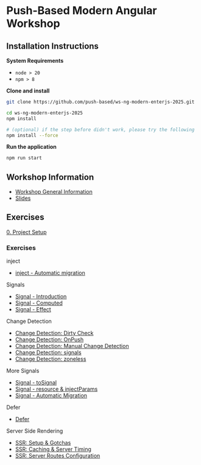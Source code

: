 # Push-Based Modern Angular Workshop

## Installation Instructions

**System Requirements**

* `node > 20`
* `npm > 8`

**Clone and install**

```bash
git clone https://github.com/push-based/ws-ng-modern-enterjs-2025.git

cd ws-ng-modern-enterjs-2025
npm install

# (optional) if the step before didn't work, please try the following
npm install --force
```

**Run the application**

```bash
npm run start
```

## Workshop Information

* [Workshop General Information](https://docs.google.com/document/d/1webi2BaXUZePPJnLwyN5AQe0YHcOzvrBuqmMsqp2IA0/edit?tab=t.0#heading=h.3z8ghzcwag3d)
* [Slides](https://drive.google.com/drive/folders/12maIlQONVsc1FYHgQbCiwKNP5fNSyrz-)

## Exercises

[0. Project Setup](./exercises/project%20setup.md)

### Exercises

inject
* [inject - Automatic migration](exercises/inject%20-%20automatic-migration.md)

Signals
* [Signal - Introduction](exercises/signal-introduction.md)
* [Signal - Computed](exercises/signal-computed.md)
* [Signal - Effect](exercises/signal-effect.md)

Change Detection
* [Change Detection: Dirty Check](./exercises/change-detection%20-%20Dirty%20Check.md)
* [Change Detection: OnPush](./exercises/change-detection%20-%20OnPush.md)
* [Change Detection: Manual Change Detection](./exercises/change-detection%20-%20manual%20cd.md)
* [Change Detection: signals](./exercises/change-detection%20-%20signals.md)
* [Change Detection: zoneless](./exercises/change-detection%20-%20zoneless.md)

More Signals
* [Signal - toSignal](exercises/signal-toSignal.md)
* [Signal - resource  & injectParams](exercises/signal-resource-injectParams.md)
* [Signal - Automatic Migration](exercises/signal-migration.md)

Defer
* [Defer](./exercises/defer.md)

Server Side Rendering
* [SSR: Setup & Gotchas](exercises/ssr%20-%20setup%20%26%20gotchas.md)
* [SSR: Caching & Server Timing](exercises/ssr-simple-caching-and-server-timing.md)
* [SSR: Server Routes Configuration](exercises/ssr-server-routes-config.md)
